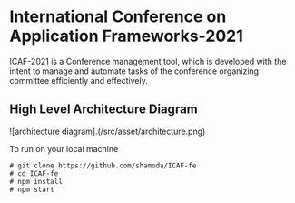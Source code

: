 # International Conference on Application Frameworks-2021 

ICAF-2021 is a Conference management tool, which is developed with the intent to manage and automate tasks of the conference organizing committee efficiently and effectively. 

## High Level Architecture Diagram

![architecture diagram].(/src/asset/architecture.png)


To run on your local machine

```
# git clone https://github.com/shamoda/ICAF-fe
# cd ICAF-fe
# npm install
# npm start
```



